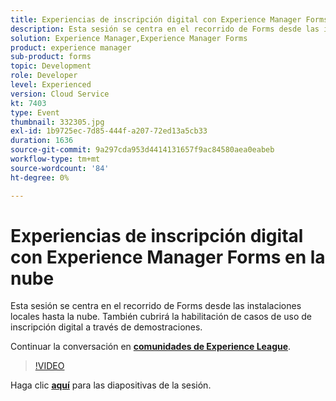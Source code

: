 ```yaml
---
title: Experiencias de inscripción digital con Experience Manager Forms en la nube
description: Esta sesión se centra en el recorrido de Forms desde las instalaciones locales hasta la nube. También cubrirá la habilitación de casos de uso de inscripción digital a través de demostraciones.
solution: Experience Manager,Experience Manager Forms
product: experience manager
sub-product: forms
topic: Development
role: Developer
level: Experienced
version: Cloud Service
kt: 7403
type: Event
thumbnail: 332305.jpg
exl-id: 1b9725ec-7d85-444f-a207-72ed13a5cb33
duration: 1636
source-git-commit: 9a297cda953d4414131657f9ac84580aea0eabeb
workflow-type: tm+mt
source-wordcount: '84'
ht-degree: 0%

---
```


# Experiencias de inscripción digital con Experience Manager Forms en la nube

Esta sesión se centra en el recorrido de Forms desde las instalaciones locales hasta la nube. También cubrirá la habilitación de casos de uso de inscripción digital a través de demostraciones.

Continuar la conversación en **[comunidades de Experience League](https://adobe.ly/36Yd3v6)**.

>[!VIDEO](https://video.tv.adobe.com/v/332305/?quality=12&learn=on&hidetitle=true)

Haga clic **[aquí](/help/adobe-developers-live/assets/digital-enrollment-aem-forms-cloud.pdf)** para las diapositivas de la sesión.
